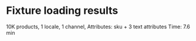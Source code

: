 # Fixture loading results

10K products, 1 locale, 1 channel, 
Attributes: sku + 3 text attributes
Time: 7.6 min
